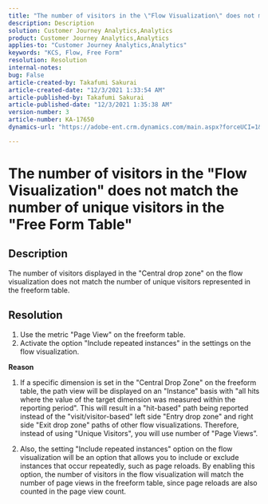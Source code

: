 ```yaml
---
title: "The number of visitors in the \"Flow Visualization\" does not match the number of unique visitors in the \"Free Form Table\""
description: Description
solution: Customer Journey Analytics,Analytics
product: Customer Journey Analytics,Analytics
applies-to: "Customer Journey Analytics,Analytics"
keywords: "KCS, Flow, Free Form"
resolution: Resolution
internal-notes: 
bug: False
article-created-by: Takafumi Sakurai
article-created-date: "12/3/2021 1:33:54 AM"
article-published-by: Takafumi Sakurai
article-published-date: "12/3/2021 1:35:38 AM"
version-number: 3
article-number: KA-17650
dynamics-url: "https://adobe-ent.crm.dynamics.com/main.aspx?forceUCI=1&pagetype=entityrecord&etn=knowledgearticle&id=2199330f-d953-ec11-8c62-00224804e3cb"

---
```

# The number of visitors in the "Flow Visualization" does not match the number of unique visitors in the "Free Form Table"

## Description

The number of visitors displayed in the "Central drop zone" on the flow visualization does not match the number of unique visitors represented in the freeform table. 

## Resolution


1. Use the metric "Page View" on the freeform table. 
 2. Activate the option "Include repeated instances" in the settings on the flow visualization.

<b>Reason</b>

1. If a specific dimension is set in the "Central Drop Zone" on the freeform table, the path view will be displayed on an "Instance" basis with "all hits where the value of the target dimension was measured within the reporting period". This will result in a "hit-based" path being reported instead of the "visit/visitor-based" left side "Entry drop zone" and right side "Exit drop zone" paths of other flow visualizations. Therefore, instead of using "Unique Visitors", you will use number of "Page Views”.

2. Also, the setting "Include repeated instances" option on the flow visualization will be an option that allows you to include or exclude instances that occur repeatedly, such as page reloads. By enabling this option, the number of visitors in the flow visualization will match the number of page views in the freeform table, since page reloads are also counted in the page view count.
